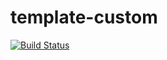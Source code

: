 # template-custom
[![Build Status](https://travis-ci.com/qrtl/template-custom.svg?branch=13.0)](https://travis-ci.com/qrtl/template-custom)
